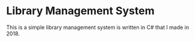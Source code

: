 # Library Management System
This is a simple library management system is written in C# that I made in 2018.
